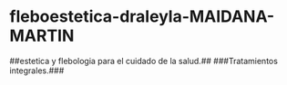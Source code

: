# fleboestetica-draleyla-MAIDANA-MARTIN
##estetica y flebologia para el cuidado de la salud.##
###Tratamientos integrales.###
